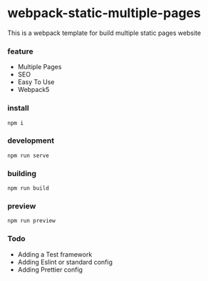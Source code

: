 # webpack-static-multiple-pages

This is a webpack template for build multiple static pages website

### feature

* Multiple Pages
* SEO
* Easy To Use
* Webpack5


### install

```shell 
npm i
```

### development

```shell
npm run serve
```

### building

```shell
npm run build
```

### preview

```shell
npm run preview
```

### Todo

* Adding a Test framework
* Adding Eslint or standard config
* Adding Prettier config
